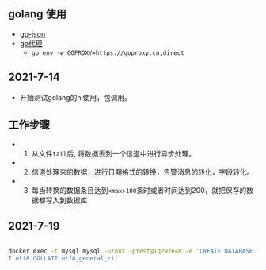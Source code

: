 ## golang 使用
- [go-json](https://www.cnblogs.com/yorkyang/p/8990570.html)
- [go代理](https://studygolang.com/articles/23826?fr=sidebar) 
   - `go env -w GOPROXY=https://goproxy.cn,direct`

## 2021-7-14 
- 开始测试golang的hi使用，包调用。


## 工作步骤
- 1. 从文件`tail`后, 将数据丢到一个信道中进行异步处理。
- 2. 信道处理来的数据，进行日期格式的转换，告警消息的转化，字段转化。
- 3. 每当转换的数据条目达到`<max>100`条时或者时间达到200，就把保存的数据都写入到数据库


## 2021-7-19 
```bash

docker exec -t mysql mysql -uroot -ptest@1q2w2e4R -e 'CREATE DATABASE `logger1` DEFAULT CHARACTER SE
T utf8 COLLATE utf8_general_ci;'

```
